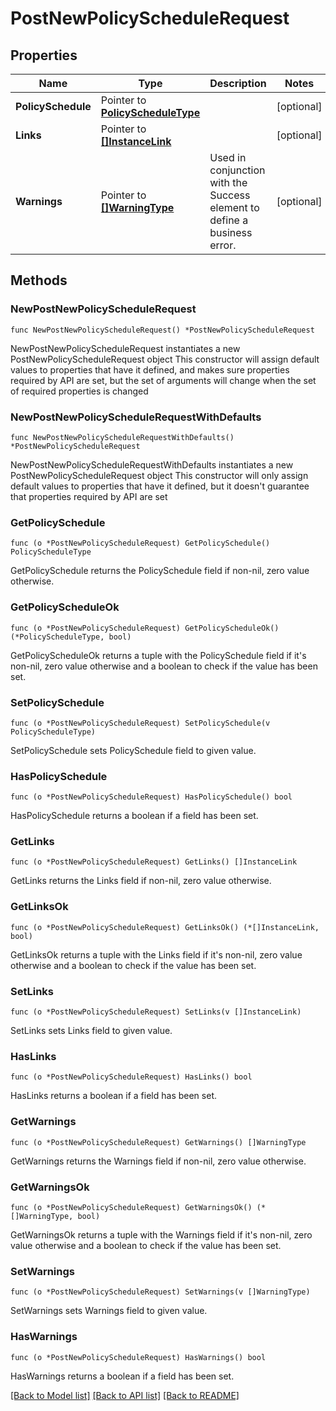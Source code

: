# PostNewPolicyScheduleRequest

## Properties

Name | Type | Description | Notes
------------ | ------------- | ------------- | -------------
**PolicySchedule** | Pointer to [**PolicyScheduleType**](PolicyScheduleType.md) |  | [optional] 
**Links** | Pointer to [**[]InstanceLink**](InstanceLink.md) |  | [optional] 
**Warnings** | Pointer to [**[]WarningType**](WarningType.md) | Used in conjunction with the Success element to define a business error. | [optional] 

## Methods

### NewPostNewPolicyScheduleRequest

`func NewPostNewPolicyScheduleRequest() *PostNewPolicyScheduleRequest`

NewPostNewPolicyScheduleRequest instantiates a new PostNewPolicyScheduleRequest object
This constructor will assign default values to properties that have it defined,
and makes sure properties required by API are set, but the set of arguments
will change when the set of required properties is changed

### NewPostNewPolicyScheduleRequestWithDefaults

`func NewPostNewPolicyScheduleRequestWithDefaults() *PostNewPolicyScheduleRequest`

NewPostNewPolicyScheduleRequestWithDefaults instantiates a new PostNewPolicyScheduleRequest object
This constructor will only assign default values to properties that have it defined,
but it doesn't guarantee that properties required by API are set

### GetPolicySchedule

`func (o *PostNewPolicyScheduleRequest) GetPolicySchedule() PolicyScheduleType`

GetPolicySchedule returns the PolicySchedule field if non-nil, zero value otherwise.

### GetPolicyScheduleOk

`func (o *PostNewPolicyScheduleRequest) GetPolicyScheduleOk() (*PolicyScheduleType, bool)`

GetPolicyScheduleOk returns a tuple with the PolicySchedule field if it's non-nil, zero value otherwise
and a boolean to check if the value has been set.

### SetPolicySchedule

`func (o *PostNewPolicyScheduleRequest) SetPolicySchedule(v PolicyScheduleType)`

SetPolicySchedule sets PolicySchedule field to given value.

### HasPolicySchedule

`func (o *PostNewPolicyScheduleRequest) HasPolicySchedule() bool`

HasPolicySchedule returns a boolean if a field has been set.

### GetLinks

`func (o *PostNewPolicyScheduleRequest) GetLinks() []InstanceLink`

GetLinks returns the Links field if non-nil, zero value otherwise.

### GetLinksOk

`func (o *PostNewPolicyScheduleRequest) GetLinksOk() (*[]InstanceLink, bool)`

GetLinksOk returns a tuple with the Links field if it's non-nil, zero value otherwise
and a boolean to check if the value has been set.

### SetLinks

`func (o *PostNewPolicyScheduleRequest) SetLinks(v []InstanceLink)`

SetLinks sets Links field to given value.

### HasLinks

`func (o *PostNewPolicyScheduleRequest) HasLinks() bool`

HasLinks returns a boolean if a field has been set.

### GetWarnings

`func (o *PostNewPolicyScheduleRequest) GetWarnings() []WarningType`

GetWarnings returns the Warnings field if non-nil, zero value otherwise.

### GetWarningsOk

`func (o *PostNewPolicyScheduleRequest) GetWarningsOk() (*[]WarningType, bool)`

GetWarningsOk returns a tuple with the Warnings field if it's non-nil, zero value otherwise
and a boolean to check if the value has been set.

### SetWarnings

`func (o *PostNewPolicyScheduleRequest) SetWarnings(v []WarningType)`

SetWarnings sets Warnings field to given value.

### HasWarnings

`func (o *PostNewPolicyScheduleRequest) HasWarnings() bool`

HasWarnings returns a boolean if a field has been set.


[[Back to Model list]](../README.md#documentation-for-models) [[Back to API list]](../README.md#documentation-for-api-endpoints) [[Back to README]](../README.md)



